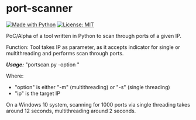 # port-scanner
[![Made with Python](https://img.shields.io/badge/Made%20with-Python-blue.svg)](https://www.python.org/)
[![License: MIT](https://img.shields.io/badge/License-MIT-red.svg)](https://opensource.org/licenses/MIT)

PoC/Alpha of a tool written in Python to scan through ports of a given IP.

Function: Tool takes IP as parameter, as it accepts indicator for single or multithreading and performs scan through ports.

***Usage:*** "portscan.py -option <ip>"

Where:

- "option" is either "-m" (multithreading) or "-s" (single threading)
- "ip" is the target IP

On a Windows 10 system, scanning for 1000 ports via single threading takes around 12 seconds, multithreading around 2 seconds.  
